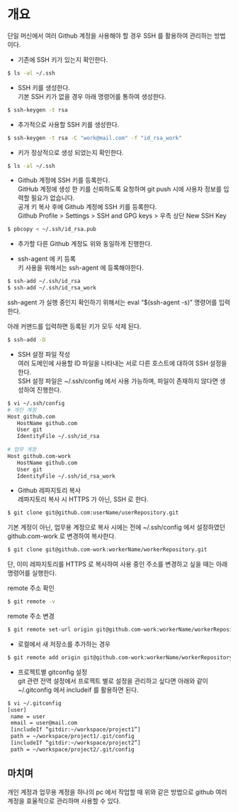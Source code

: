 # 개요  
단일 머신에서 여러 Github 계정을 사용해야 할 경우 SSH 를 활용하여 관리하는 방법이다.

* 기존에 SSH 키가 있는지 확인한다.
```bash
$ ls -al ~/.ssh
```

* SSH 키를 생성한다.  
기본 SSH 키가 없을 경우 아래 명령어를 통하여 생성한다.
```bash
$ ssh-keygen -t rsa
```

* 추가적으로 사용할 SSH 키를 생성한다.
```bash
$ ssh-keygen -t rsa -C "work@mail.com" -f "id_rsa_work"
```

* 키가 정상적으로 생성 되었는지 확인한다.
```bash
$ ls -al ~/.ssh
```

* Github 계정에 SSH 키를 등록한다.  
GitHub 계정에 생성 한 키를 신뢰하도록 요청하며 git push 시에 사용자 정보를 입력할 필요가 없습니다.  
공개 키 복사 후에 Github 계정에 SSH 키를 등록한다.  
Github Profile > Settings > SSH and GPG keys > 우측 상단 New SSH Key  
```bash
$ pbcopy < ~/.ssh/id_rsa.pub
```

* 추가할 다른 Github 계정도 위와 동일하게 진행한다.

* ssh-agent 에 키 등록  
키 사용을 위해서는 ssh-agent 에 등록해야한다.
```bash
$ ssh-add ~/.ssh/id_rsa
$ ssh-add ~/.ssh/id_rsa_work
```  
ssh-agent 가 실행 중인지 확인하기 위해서는 eval “$(ssh-agent -s)” 명령어를 입력한다.  
  
아래 커맨드를 입력하면 등록된 키가 모두 삭제 된다.
```bash
$ ssh-add -D
```

* SSH 설정 파일 작성  
여러 도메인에 사용할 ID 파일을 나타내는 서로 다른 호스트에 대하여 SSH 설정을 한다.  
SSH 설정 파일은 ~/.ssh/config 에서 사용 가능하며, 파일이 존재하지 않다면 생성하여 진행한다.
```bash
$ vi ~/.ssh/config
# 개인 계정
Host github.com
   HostName github.com
   User git
   IdentityFile ~/.ssh/id_rsa
   
# 업무 계정
Host github.com-work    
   HostName github.com
   User git
   IdentityFile ~/.ssh/id_rsa_work
```

* Github 레파지토리 복사  
레파지토리 복사 시 HTTPS 가 아닌, SSH 로 한다.
```bash
$ git clone git@github.com:userName/userRepository.git
```

기본 계정이 아닌, 업무용 계정으로 복사 시에는 전에 ~/.ssh/config 에서 설정하였던 github.com-work 로 변경하여 복사한다.  
```bash
$ git clone git@github.com-work:workerName/workerRepository.git
```  
단, 이미 레파지토리를 HTTPS 로 복사하여 사용 중인 주소를 변경하고 싶을 때는 아래 명령어를 실행한다.
  
remote 주소 확인
```bash
$ git remote -v
```
  
remote 주소 변경
```bash
$ git remote set-url origin git@github.com-work:workerName/workerRepository.git
```

* 로컬에서 새 저장소를 추가하는 경우
```bash
$ git remote add origin git@github.com-work:workerName/workerRepository.git
```

* 프로젝트별 gitconfig 설정  
git 관련 전역 설정에서 프로젝트 별로 설정을 관리하고 싶다면 아래와 같이 ~/.gitconfig 에서 includeif 를 활용하면 된다.
```bash
$ vi ~/.gitconfig
[user]
 name = user
 email = user@mail.com
 [includeIf “gitdir:~/workspace/project1”]
 path = ~/workspace/project1/.git/config
 [includeIf “gitdir:~/workspace/project2”]
 path = ~/workspace/project2/.git/config
```

## 마치며  
개인 계정과 업무용 계정을 하나의 pc 에서 작업할 때 위와 같은 방법으로 github 여러 계정을 효율적으로 관리하며 사용할 수 있다.
